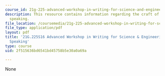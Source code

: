 ```yaml
---
course_id: 21g-225-advanced-workshop-in-writing-for-science-and-engineering-els-spring-2016
description: This resource contains information regarding the craft of professional
  speaking.
file_location: /coursemedia/21g-225-advanced-workshop-in-writing-for-science-and-engineering-els-spring-2016/2f515636bd6541bd45758b5e30a0a69a_MIT21G_225S16_Speaking.pdf
file_type: application/pdf
layout: pdf
title: '21G.225S16 Advanced Workshop in Writing for Science & Engineering: Professional
  Speaking'
type: course
uid: 2f515636bd6541bd45758b5e30a0a69a

---
```

None